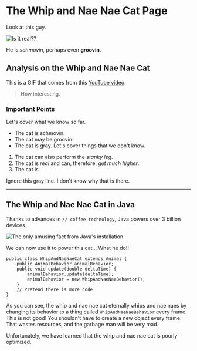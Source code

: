 # The Whip and Nae Nae Cat Page
Look at this guy.

![Is it real??](https://media.tenor.com/oSIiS53J_UMAAAAd/cat-dancing.gif)

He is *schmovin*, perhaps even **groovin**.

## Analysis on the Whip and Nae Nae Cat
This is a GIF that comes from this [YouTube video](https://www.youtube.com/watch?reload=9&v=9SPFrQrnlI8).

> How interesting.

### Important Points
Let's cover what we know so far.
* The cat is schmovin.
* The cat may be groovin.
* The cat is gray.
Let's cover things that we don't know.
1. The cat can also perform the *stanky leg*.
2. The cat is *real* and can, therefore, *get much higher*.
3. The cat is

Ignore this gray line. I don't know why that is there.

---

## The Whip and Nae Nae Cat in Java
Thanks to advances in `// coffee technology`, Java powers over 3 billion devices.


![The only amusing fact from Java's installation.](https://techblog.willshouse.com/wp-content/uploads/2012/10/java-3-billion-devices-run-java.png)

We can now use it to power this cat... What he do!!

```
public class WhipAndNaeNaeCat extends Animal {
    public AnimalBehavior animalBehavior;
    public void update(double deltaTime) {
        animalBehavior.update(deltaTime);
        animalBehavior = new WhipAndNaeNaeBehavior();
    }
    // Pretend there is more code
}
```
As you can see, the whip and nae nae cat eternally whips and nae naes by changing its behavior to a thing called `WhipAndNaeNaeBehavior` every frame.
This is not good! You shouldn't have to create a new object every frame. That wastes resources, and the garbage man will be very mad.

Unfortunately, we have learned that the whip and nae nae cat is poorly optimized.
